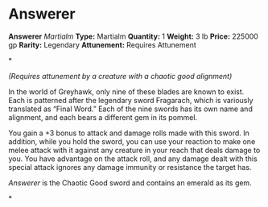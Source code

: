 # Answerer

**Answerer**
_Martialm_
**Type:** Martialm
**Quantity:** 1
**Weight:** 3 lb
**Price:** 225000 gp
**Rarity:** Legendary
**Attunement:** Requires Attunement

*<div class="item-attunement"><i>(Requires attunement by a creature with a chaotic good alignment)</i><p>In the world of Greyhawk, only nine of these blades are known to exist. Each is patterned after the legendary sword Fragarach, which is variously translated as “Final Word.” Each of the nine swords has its own name and alignment, and each bears a different gem in its pommel.

You gain a +3 bonus to attack and damage rolls made with this sword. In addition, while you hold the sword, you can use your reaction to make one melee attack with it against any creature in your reach that deals damage to you. You have advantage on the attack roll, and any damage dealt with this special attack ignores any damage immunity or resistance the target has.

*Answerer* is the Chaotic Good sword and contains an emerald as its gem.</p>*